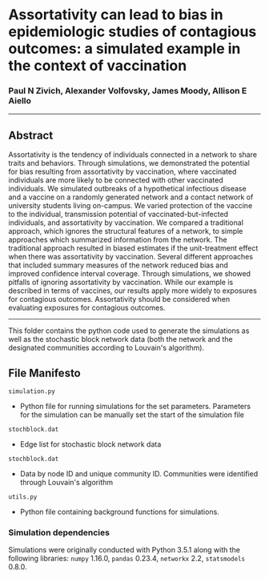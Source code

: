 # Assortativity can lead to bias in epidemiologic studies of contagious outcomes: a simulated example in the context of vaccination

### Paul N Zivich, Alexander Volfovsky, James Moody, Allison E Aiello

--------------------------------

## Abstract

Assortativity is the tendency of individuals connected in a network to share traits and behaviors. Through simulations,
we demonstrated the potential for bias resulting from assortativity by vaccination, where vaccinated individuals are 
more likely to be connected with other vaccinated individuals. We simulated outbreaks of a hypothetical infectious 
disease and a vaccine on a randomly generated network and a contact network of university students living on-campus. We 
varied protection of the vaccine to the individual, transmission potential of vaccinated-but-infected individuals, and 
assortativity by vaccination. We compared a traditional approach, which ignores the structural features of a network, to 
simple approaches which summarized information from the network. The traditional approach resulted in biased estimates 
if the unit-treatment effect when there was assortativity by vaccination. Several different approaches that included 
summary measures of the network reduced bias and improved confidence interval coverage. Through simulations, we showed
pitfalls of ignoring assortativity by vaccination. While our example is described in terms of vaccines, our results 
apply more widely to exposures for contagious outcomes. Assortativity should be considered when evaluating exposures for
contagious outcomes.

--------------------------------

This folder contains the python code used to generate the simulations as well as the stochastic block network data 
(both the network and the designated communities according to Louvain's algorithm).

## File Manifesto
`simulation.py`
- Python file for running simulations for the set parameters. Parameters for the simulation can be manually set the 
  start of the simulation file
    
`stochblock.dat`
- Edge list for stochastic block network data

`stochblock.dat`
- Data by node ID and unique community ID. Communities were identified through Louvain's algorithm

`utils.py`
- Python file containing background functions for simulations.


### Simulation dependencies
Simulations were originally conducted with Python 3.5.1 along with the following libraries: `numpy` 1.16.0, 
`pandas` 0.23.4, `networkx` 2.2, `statsmodels` 0.8.0.

